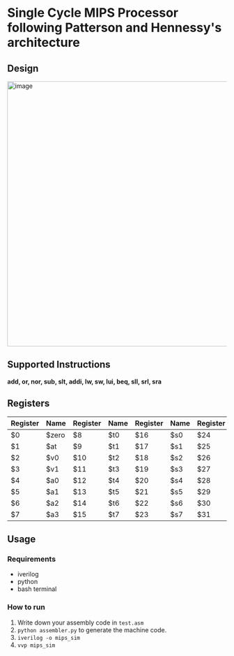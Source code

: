 # Single Cycle MIPS Processor following Patterson and Hennessy's architecture

## Design
<img width="979" height="607" alt="image" src="https://github.com/user-attachments/assets/87786616-d67d-4c25-bd24-7116751f7331" />

## Supported Instructions
**add, or, nor, sub, slt, addi, lw, sw, lui, beq, sll, srl, sra**

## Registers 
| Register | Name   | Register | Name   | Register | Name   | Register | Name   |
|----------|--------|----------|--------|----------|--------|----------|--------|
| $0       | $zero  | $8       | $t0    | $16      | $s0    | $24      | $t8    |
| $1       | $at    | $9       | $t1    | $17      | $s1    | $25      | $t9    |
| $2       | $v0    | $10      | $t2    | $18      | $s2    | $26      | $k0    |
| $3       | $v1    | $11      | $t3    | $19      | $s3    | $27      | $k1    |
| $4       | $a0    | $12      | $t4    | $20      | $s4    | $28      | $gp    |
| $5       | $a1    | $13      | $t5    | $21      | $s5    | $29      | $sp    |
| $6       | $a2    | $14      | $t6    | $22      | $s6    | $30      | $fp    |
| $7       | $a3    | $15      | $t7    | $23      | $s7    | $31      | $ra    |

## Usage
### Requirements
* iverilog
* python
* bash terminal
### How to run
1. Write down your assembly code in ```test.asm```
2. ```python assembler.py``` to generate the machine code.
3. ```iverilog -o mips_sim```
4. ```vvp mips_sim```
   



